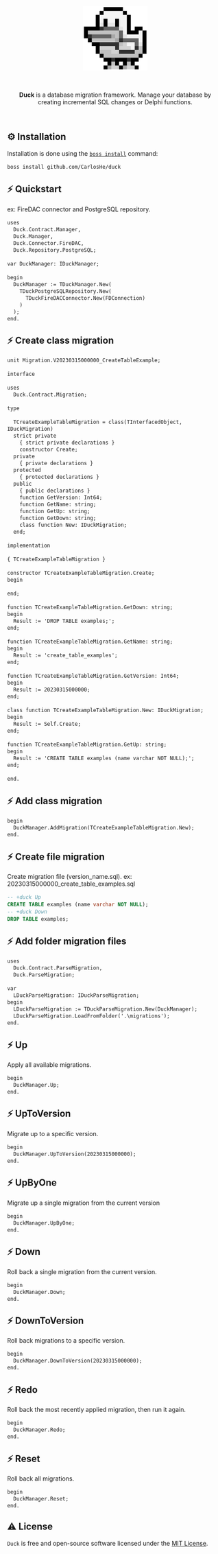 <p align="center">
  <a href="https://github.com/CarlosHe/duck/blob/main/img/duck-logo.png">
    <img alt="Duck" height="150" src="https://github.com/CarlosHe/duck/blob/main/img/duck-logo.png">
  </a>  
</p><br>
<p align="center">
  <b>Duck</b> is a database migration framework. Manage your database by creating incremental SQL changes or Delphi functions.
</p><br>

## ⚙️ Installation
Installation is done using the [`boss install`](https://github.com/HashLoad/boss) command:
``` sh
boss install github.com/CarlosHe/duck
```

## ⚡️ Quickstart
ex: FireDAC connector and PostgreSQL repository.
```delphi
uses
  Duck.Contract.Manager,
  Duck.Manager,
  Duck.Connector.FireDAC,
  Duck.Repository.PostgreSQL;

var DuckManager: IDuckManager;

begin
  DuckManager := TDuckManager.New(
    TDuckPostgreSQLRepository.New(
      TDuckFireDACConnector.New(FDConnection)
    )
  );
end.
```

## ⚡️ Create class migration
```delphi
unit Migration.V20230315000000_CreateTableExample;

interface

uses
  Duck.Contract.Migration;

type

  TCreateExampleTableMigration = class(TInterfacedObject, IDuckMigration)
  strict private
    { strict private declarations }
    constructor Create;
  private
    { private declarations }
  protected
    { protected declarations }
  public
    { public declarations }
    function GetVersion: Int64;
    function GetName: string;
    function GetUp: string;
    function GetDown: string;
    class function New: IDuckMigration;
  end;

implementation

{ TCreateExampleTableMigration }

constructor TCreateExampleTableMigration.Create;
begin

end;

function TCreateExampleTableMigration.GetDown: string;
begin
  Result := 'DROP TABLE examples;';
end;

function TCreateExampleTableMigration.GetName: string;
begin
  Result := 'create_table_examples';
end;

function TCreateExampleTableMigration.GetVersion: Int64;
begin
  Result := 20230315000000;
end;

class function TCreateExampleTableMigration.New: IDuckMigration;
begin
  Result := Self.Create;
end;

function TCreateExampleTableMigration.GetUp: string;
begin
  Result := 'CREATE TABLE examples (name varchar NOT NULL);';
end;

end.
```

## ⚡️ Add class migration
```delphi
begin
  DuckManager.AddMigration(TCreateExampleTableMigration.New);
end.
```

## ⚡️ Create file migration
Create migration file (version_name.sql).
ex: 20230315000000_create_table_examples.sql
```sql
-- +duck Up
CREATE TABLE examples (name varchar NOT NULL);
-- +duck Down
DROP TABLE examples;
```

## ⚡️ Add folder migration files
```delphi
uses
  Duck.Contract.ParseMigration,
  Duck.ParseMigration;

var
  LDuckParseMigration: IDuckParseMigration;
begin
  LDuckParseMigration := TDuckParseMigration.New(DuckManager);
  LDuckParseMigration.LoadFromFolder('.\migrations');
end.
```

## ⚡️ Up
Apply all available migrations.
```delphi
begin
  DuckManager.Up;
end.
```

## ⚡️ UpToVersion
Migrate up to a specific version.
```delphi
begin
  DuckManager.UpToVersion(20230315000000);
end.
```

## ⚡️ UpByOne
Migrate up a single migration from the current version
```delphi
begin
  DuckManager.UpByOne;
end.
```

## ⚡️ Down
Roll back a single migration from the current version.
```delphi
begin
  DuckManager.Down;
end.
```

## ⚡️ DownToVersion
Roll back migrations to a specific version.
```delphi
begin
  DuckManager.DownToVersion(20230315000000);
end.
```

## ⚡️ Redo
Roll back the most recently applied migration, then run it again.
```delphi
begin
  DuckManager.Redo;
end.
```

## ⚡️ Reset
Roll back all migrations.
```delphi
begin
  DuckManager.Reset;
end.
```

## ⚠️ License

`Duck` is free and open-source software licensed under the [MIT License](https://github.com/CarlosHe/duck/blob/main/LICENSE). 
